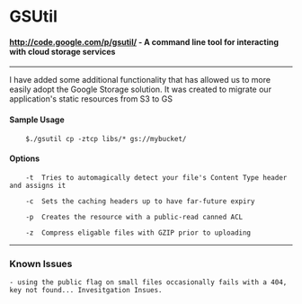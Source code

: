 # GSUtil
#### http://code.google.com/p/gsutil/ - A command line tool for interacting with cloud storage services
****
I have added some additional functionality that has allowed us to more easily adopt the Google Storage solution. It was created to migrate our application's static resources from S3 to GS

#### Sample Usage
        $./gsutil cp -ztcp libs/* gs://mybucket/

#### Options
        -t  Tries to automagically detect your file's Content Type header and assigns it
        
        -c  Sets the caching headers up to have far-future expiry
        
        -p  Creates the resource with a public-read canned ACL
        
        -z  Compress eligable files with GZIP prior to uploading
****
### Known Issues
    - using the public flag on small files occasionally fails with a 404, key not found... Invesitgation Insues.